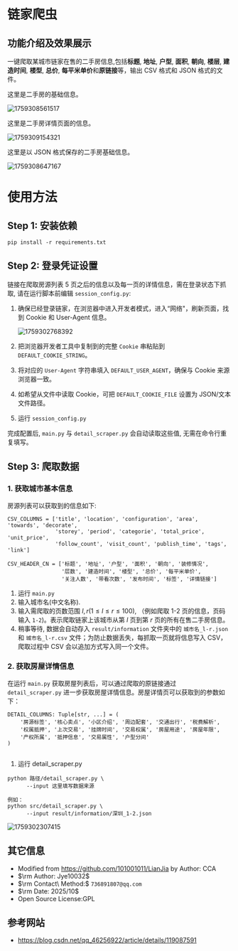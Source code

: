# 链家爬虫

## 功能介绍及效果展示

一键爬取某城市链家在售的二手房信息,包括**标题**, **地址**, **户型**, **面积**, **朝向**, **楼层**, **建造时间**, **楼型**, **总价**, **每平米单价**和**原链接**等，输出 CSV 格式和 JSON 格式的文件。

这里是二手房的基础信息。

![1759308561517](image/README/1759308561517.png)

这里是二手房详情页面的信息。

![1759309154321](image/README/1759309154321.png)

这里是以 JSON 格式保存的二手房基础信息。

![1759308647167](image/README/1759308647167.png)

# 使用方法

## Step 1:  安装依赖

```
pip install -r requirements.txt
```

## Step 2: 登录凭证设置

链接在爬取房源列表 5 页之后的信息以及每一页的详情信息，需在登录状态下抓取, 请在运行脚本前编辑 `session_config.py`:

1. 确保已经登录链家，在浏览器中进入开发者模式，进入“网络"，刷新页面，找到 Cookie 和 User-Agent 信息。

   ![1759302768392](image/README/1759302768392.png)
2. 把浏览器开发者工具中复制到的完整 `Cookie` 串粘贴到 `DEFAULT_COOKIE_STRING`。
3. 将对应的 `User-Agent` 字符串填入 `DEFAULT_USER_AGENT`，确保与 Cookie 来源浏览器一致。
4. 如希望从文件中读取 Cookie，可把 `DEFAULT_COOKIE_FILE` 设置为 JSON/文本文件路径。
5. 运行 `session_config.py`

完成配置后, `main.py` 与 `detail_scraper.py` 会自动读取这些值, 无需在命令行重复填写。

## Step 3: 爬取数据

### 1. 获取城市基本信息

房源列表可以获取到的信息如下:

```
CSV_COLUMNS = ['title', 'location', 'configuration', 'area', 'towards', 'decorate',
               'storey', 'period', 'categorie', 'total_price', 'unit_price',
               'follow_count', 'visit_count', 'publish_time', 'tags', 'link']

CSV_HEADER_CN = ['标题', '地址', '户型', '面积', '朝向', '装修情况',
                 '层数', '建造时间', '楼型', '总价', '每平米单价',
                 '关注人数', '带看次数', '发布时间', '标签', '详情链接']
```

1. 运行 `main.py`
2. 输入城市名(中文名称).
3. 输入需爬取的页数范围 $l, r(1 \leqslant l \leqslant r \leqslant 100)$, （例如爬取 1-2 页的信息，页码输入 `1-2`)。表示爬取链家上该城市从第 $l$ 页到第 $r$ 页的所有在售二手房信息。
4. 稍事等待, 数据会自动存入 `result/information` 文件夹中的 `城市名_l-r.json` 和 `城市名_l-r.csv` 文件；为防止数据丢失，每抓取一页就将信息写入 CSV，爬取过程中 CSV 会以追加方式写入同一个文件。

### 2. 获取房屋详情信息

在运行 `main.py` 获取房屋列表后，可以通过爬取的原链接通过 `detail_scraper.py` 进一步获取房屋详情信息。房屋详情页可以获取到的参数如下：

```
DETAIL_COLUMNS: Tuple[str, ...] = (
    '房源标签', '核心卖点', '小区介绍', '周边配套', '交通出行', '税费解析',
    '权属抵押', '上次交易', '挂牌时间', '交易权属', '房屋用途', '房屋年限',
    '产权所属', '抵押信息', '交易属性', '户型分间'
)


```

1. 运行 detail_scraper.py

```
python 路径/detail_scraper.py \
      --input 这里填写数据来源

例如：
python src/detail_scraper.py \
      --input result/information/深圳_1-2.json
```

![1759302307415](image/README/1759302307415.png)

## 其它信息

- Modified from https://github.com/101001011/LianJia by Author: CCA
- $\rm Author: Jye10032$
- $\rm Contact\ Method:$ `736891807@qq.com`
- $\rm Date: 2025/10$
- Open Source License:GPL

## 参考网站

- https://blog.csdn.net/qq_46256922/article/details/119087591
